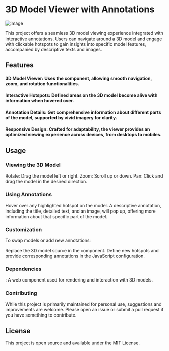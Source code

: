 # 3D Model Viewer with Annotations

![image](https://github.com/vasishth17/Chaudhari_Vasishth_Earbuds/assets/121986393/d510afda-e586-4a18-bfe8-767d94cee4d6)


This project offers a seamless 3D model viewing experience integrated with interactive annotations. Users can navigate around a 3D model and engage with clickable hotspots to gain insights into specific model features, accompanied by descriptive texts and images.

## Features
#### 3D Model Viewer: Uses the <model-viewer> component, allowing smooth navigation, zoom, and rotation functionalities.

#### Interactive Hotspots: Defined areas on the 3D model become alive with information when hovered over.

#### Annotation Details: Get comprehensive information about different parts of the model, supported by vivid imagery for clarity.

#### Responsive Design: Crafted for adaptability, the viewer provides an optimized viewing experience across devices, from desktops to mobiles.

## Usage
### Viewing the 3D Model
Rotate: Drag the model left or right.
Zoom: Scroll up or down.
Pan: Click and drag the model in the desired direction.

### Using Annotations
Hover over any highlighted hotspot on the model. A descriptive annotation, including the title, detailed text, and an image, will pop up, offering more information about that specific part of the model.

### Customization
To swap models or add new annotations:

Replace the 3D model source in the <model-viewer> component.
Define new hotspots and provide corresponding annotations in the JavaScript configuration.

### Dependencies
<model-viewer>: A web component used for rendering and interaction with 3D models.

### Contributing
While this project is primarily maintained for personal use, suggestions and improvements are welcome. Please open an issue or submit a pull request if you have something to contribute.

## License
This project is open source and available under the MIT License.

